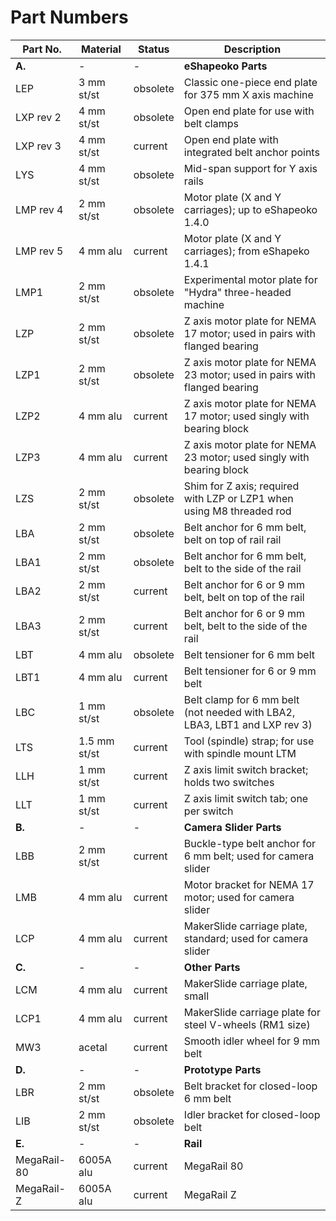 Part Numbers
=====

Part No. | Material | Status | Description
-------- | --- | --- | ---
**A.** | - |  - | **eShapeoko Parts**
LEP       | 3 mm st/st | obsolete | Classic one-piece end plate for 375 mm X axis machine
LXP rev 2 | 4 mm st/st | obsolete | Open end plate for use with belt clamps
LXP rev 3 | 4 mm st/st | current  | Open end plate with integrated belt anchor points
LYS       | 4 mm st/st | obsolete | Mid-span support for Y axis rails
LMP rev 4 | 2 mm st/st | obsolete | Motor plate (X and Y carriages); up to eShapeoko 1.4.0
LMP rev 5 | 4 mm alu   | current  | Motor plate (X and Y carriages); from eShapeko 1.4.1
LMP1      | 2 mm st/st | obsolete | Experimental motor plate for "Hydra" three-headed machine
LZP       | 2 mm st/st | obsolete | Z axis motor plate for NEMA 17 motor; used in pairs with flanged bearing
LZP1      | 2 mm st/st | obsolete | Z axis motor plate for NEMA 23 motor; used in pairs with flanged bearing
LZP2      | 4 mm alu   | current  | Z axis motor plate for NEMA 17 motor; used singly with bearing block
LZP3      | 4 mm alu   | current  | Z axis motor plate for NEMA 23 motor; used singly with bearing block
LZS       | 2 mm st/st | obsolete | Shim for Z axis; required with LZP or LZP1 when using M8 threaded rod
LBA       | 2 mm st/st | obsolete | Belt anchor for 6 mm belt, belt on top of rail rail
LBA1      | 2 mm st/st | obsolete | Belt anchor for 6 mm belt, belt to the side of the rail
LBA2      | 2 mm st/st | current | Belt anchor for 6 or 9 mm belt, belt on top of the rail
LBA3      | 2 mm st/st | current | Belt anchor for 6 or 9 mm belt, belt to the side of the rail
LBT       | 4 mm alu   | obsolete | Belt tensioner for 6 mm belt
LBT1      | 4 mm alu   | current | Belt tensioner for 6 or 9 mm belt
LBC       | 1 mm st/st | obsolete | Belt clamp for 6 mm belt (not needed with LBA2, LBA3, LBT1 and LXP rev 3)
LTS       | 1.5 mm st/st | current | Tool (spindle) strap; for use with spindle mount LTM
LLH       | 1 mm st/st | current | Z axis limit switch bracket; holds two switches
LLT       | 1 mm st/st | current | Z axis limit switch tab; one per switch
**B.** | - | - | **Camera Slider Parts**
LBB  | 2 mm st/st | current | Buckle-type belt anchor for 6 mm belt; used for camera slider
LMB  | 4 mm alu   | current | Motor bracket for NEMA 17 motor; used for camera slider
LCP  | 4 mm alu   | current | MakerSlide carriage plate, standard; used for camera slider
**C.** | - | - | **Other Parts**
LCM  | 4 mm alu   | current | MakerSlide carriage plate, small
LCP1 | 4 mm alu   | current | MakerSlide carriage plate for steel V-wheels (RM1 size)
MW3  | acetal     | current | Smooth idler wheel for 9 mm belt
**D.** | - | - | **Prototype Parts**
LBR  | 2 mm st/st | obsolete | Belt bracket for closed-loop 6 mm belt
LIB  | 2 mm st/st | obsolete | Idler bracket for closed-loop belt
**E.** | - | - | **Rail**
MegaRail-80 | 6005A alu | current | MegaRail 80
MegaRail-Z  | 6005A alu | current | MegaRail Z
